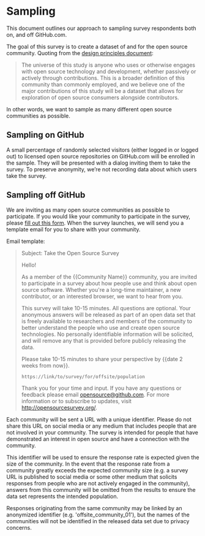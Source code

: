# Sampling

This document outlines our approach to sampling survey respondents both on, and off GitHub.com.

The goal of this survey is to create a dataset of and for the open source community. Quoting from the [design principles document](design-principles.md):

> The universe of this study is anyone who uses or otherwise engages with open source technology and development, whether passively or actively through contributions. This is a broader definition of this community than commonly employed, and we believe one of the major contributions of this study will be a dataset that allows for exploration of open source consumers alongside contributors.

In other words, we want to sample as many different open source communities as possible.

## Sampling on GitHub

A small percentage of randomly selected visitors (either logged in or logged out) to licensed open source repositories on GitHub.com will be enrolled in the sample. They will be presented with a dialog inviting them to take the survey.  To preserve anonymity, we’re not recording data about which users take the survey.

## Sampling off GitHub

[community-application]: https://goo.gl/forms/c9iU2jgbnHXaaKBt1

We are inviting as many open source communities as possible to participate. If you would like your community to participate in the survey, please [fill out this form][community-application]. When the survey launches, we will send you a template email for you to share with your community.

Email template:

> Subject: Take the Open Source Survey
>
> Hello!
>
> As a member of the {{Community Name}} community, you are invited to participate in a survey about how people use and think about open source software. Whether you're a long-time maintainer, a new contributor, or an interested browser, we want to hear from you.
>
> This survey will take 10-15 minutes. All questions are optional. Your anonymous answers will be released as part of an open data set that is freely available to researchers and members of the community to better understand the people who use and create open source technologies. No personally identifiable information will be solicited, and will remove any that is provided before publicly releasing the data.
>
> Please take 10-15 minutes to share your perspective by {{date 2 weeks from now}}.
>
>     https://link/to/survey/for/offsite/population
>
> Thank you for your time and input. If you have any questions or feedback please email opensource@github.com. For more information or to subscribe to updates, visit http://opensourcesurvey.org/.

Each community will be sent a URL with a unique identifier. Please do not share this URL on social media or any medium that includes people that are not involved in your community. The survey is intended for people that have demonstrated an interest in open source and have a connection with the community.

This identifier will be used to ensure the response rate is expected given the size of the community. In the event that the response rate from a community greatly exceeds the expected community size (e.g. a survey URL is published to social media or some other medium that solicits responses from people who are not actively engaged in the community), answers from this community will be omitted from the results to ensure the data set represents the intended population.

Responses originating from the same community may be linked by an anonymized identifier (e.g. 'offsite_community_01'), but the names of the communities will not be identified in the released data set due to privacy concerns.
